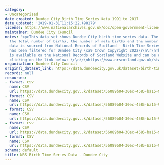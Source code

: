 ```yaml
---
category:
- Uncategorised
date_created: Dundee City Birth Time Series Data 1991 to 2017
date_updated: '2019-01-31T11:15:22.498179'
license: https://www.nationalarchives.gov.uk/doc/open-government-licence/version/3/
maintainer: Dundee City Council
notes: '<p>This data set shows Dundee City birth time series data. The data shows
  the total number of births, the number of male births and the number of female births.\r\n\r\nThe
  data is sourced from National Records of Scotland - Birth Time Series Data which
  has been filtered for Dundee City \xa9 Crown Copyright 2022\r\n\r\nThe full publication
  is available on the National Records of Scotland Website and can be accessed by
  clicking on the link below: \r\n\r\nhttps://www.nrscotland.gov.uk/statistics-and-data/statistics/statistics-by-theme/vital-events/births/births-time-series-data</p>'
organization: Dundee City Council
original_dataset_link: https://data.dundeecity.gov.uk/dataset/birth-time-series-data
records: null
resources:
- format: CSV
  name: CSV
  url: https://data.dundeecity.gov.uk/dataset/56089b04-30ec-4585-ba15-93b4468f0a6f/resource/84372192-a6d0-4dfc-b0b0-e34d955b1227/download/dundee_city_births_1991-2017.csv
- format: CSV
  name: CSV
  url: https://data.dundeecity.gov.uk/dataset/56089b04-30ec-4585-ba15-93b4468f0a6f/resource/d7117acc-95e5-45c3-8f3b-75058dcc5156/download/birth_time_series.csv
- format: CSV
  name: CSV
  url: https://data.dundeecity.gov.uk/dataset/56089b04-30ec-4585-ba15-93b4468f0a6f/resource/8532a2ee-0d80-482d-a720-36af3d06bfdd/download/birth_time_series_2019.csv
- format: CSV
  name: CSV
  url: https://data.dundeecity.gov.uk/dataset/56089b04-30ec-4585-ba15-93b4468f0a6f/resource/66979a92-5365-4f89-8b79-6a38e3338828/download/birth_timeseries_dundee2020.csv
- format: CSV
  name: CSV
  url: https://data.dundeecity.gov.uk/dataset/56089b04-30ec-4585-ba15-93b4468f0a6f/resource/719d65cf-4c51-45bc-b4e3-b68b5fc078aa/download/nrs_dundee_birthtimeseries_1991_2021.csv
schema: default
title: NRS Birth Time Series Data - Dundee City
---
```

